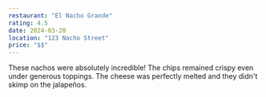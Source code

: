 ```yaml
---
restaurant: "El Nacho Grande"
rating: 4.5
date: 2024-03-20
location: "123 Nacho Street"
price: "$$"
---
```


These nachos were absolutely incredible! The chips remained crispy even under generous toppings. 
The cheese was perfectly melted and they didn't skimp on the jalapeños. 